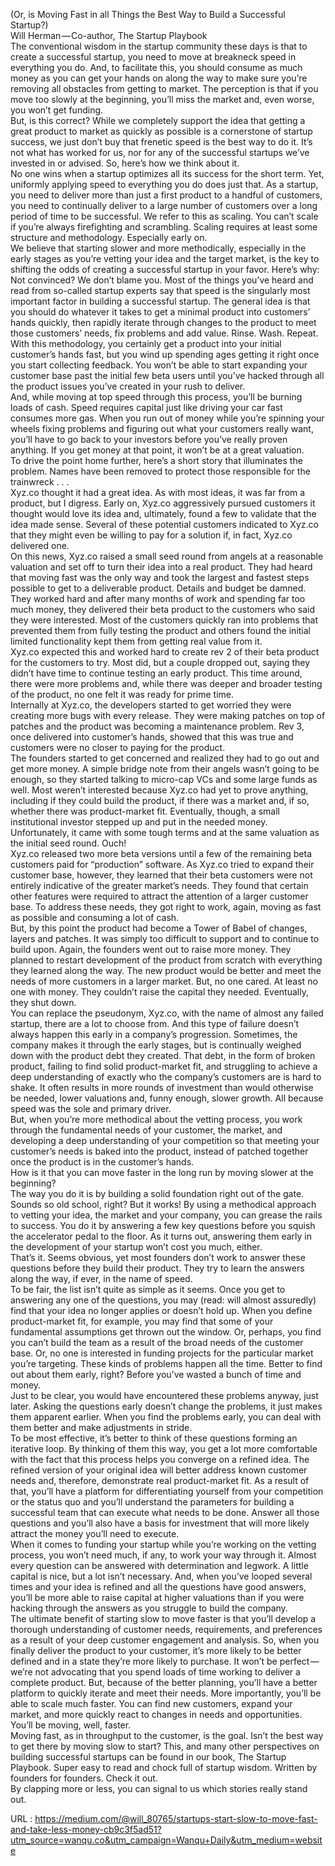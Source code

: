   (Or, is Moving Fast in all Things the Best Way to Build a Successful Startup?)  
    Will Herman — Co-author, The Startup Playbook  
    The conventional wisdom in the startup community these days is that to create a successful startup, you need to move at breakneck speed in everything you do. And, to facilitate this, you should consume as much money as you can get your hands on along the way to make sure you’re removing all obstacles from getting to market. The perception is that if you move too slowly at the beginning, you’ll miss the market and, even worse, you won’t get funding.  
    But, is this correct? While we completely support the idea that getting a great product to market as quickly as possible is a cornerstone of startup success, we just don’t buy that frenetic speed is the best way to do it. It’s not what has worked for us, nor for any of the successful startups we’ve invested in or advised. So, here’s how we think about it.  
    No one wins when a startup optimizes all its success for the short term. Yet, uniformly applying speed to everything you do does just that. As a startup, you need to deliver more than just a first product to a handful of customers, you need to continually deliver to a large number of customers over a long period of time to be successful. We refer to this as scaling. You can’t scale if you’re always firefighting and scrambling. Scaling requires at least some structure and methodology. Especially early on.  
    We believe that starting slower and more methodically, especially in the early stages as you’re vetting your idea and the target market, is the key to shifting the odds of creating a successful startup in your favor. Here’s why:  
    Not convinced? We don’t blame you. Most of the things you’ve heard and read from so-called startup experts say that speed is the singularly most important factor in building a successful startup. The general idea is that you should do whatever it takes to get a minimal product into customers’ hands quickly, then rapidly iterate through changes to the product to meet those customers’ needs, fix problems and add value. Rinse. Wash. Repeat.  
    With this methodology, you certainly get a product into your initial customer’s hands fast, but you wind up spending ages getting it right once you start collecting feedback. You won’t be able to start expanding your customer base past the initial few beta users until you’ve hacked through all the product issues you’ve created in your rush to deliver.  
    And, while moving at top speed through this process, you’ll be burning loads of cash. Speed requires capital just like driving your car fast consumes more gas. When you run out of money while you’re spinning your wheels fixing problems and figuring out what your customers really want, you’ll have to go back to your investors before you’ve really proven anything. If you get money at that point, it won’t be at a great valuation.  
    To drive the point home further, here’s a short story that illuminates the problem. Names have been removed to protect those responsible for the trainwreck . . .  
    Xyz.co thought it had a great idea. As with most ideas, it was far from a product, but I digress. Early on, Xyz.co aggressively pursued customers it thought would love its idea and, ultimately, found a few to validate that the idea made sense. Several of these potential customers indicated to Xyz.co that they might even be willing to pay for a solution if, in fact, Xyz.co delivered one.  
    On this news, Xyz.co raised a small seed round from angels at a reasonable valuation and set off to turn their idea into a real product. They had heard that moving fast was the only way and took the largest and fastest steps possible to get to a deliverable product. Details and budget be damned. They worked hard and after many months of work and spending far too much money, they delivered their beta product to the customers who said they were interested. Most of the customers quickly ran into problems that prevented them from fully testing the product and others found the initial limited functionality kept them from getting real value from it.  
    Xyz.co expected this and worked hard to create rev 2 of their beta product for the customers to try. Most did, but a couple dropped out, saying they didn’t have time to continue testing an early product. This time around, there were more problems and, while there was deeper and broader testing of the product, no one felt it was ready for prime time.  
    Internally at Xyz.co, the developers started to get worried they were creating more bugs with every release. They were making patches on top of patches and the product was becoming a maintenance problem. Rev 3, once delivered into customer’s hands, showed that this was true and customers were no closer to paying for the product.  
    The founders started to get concerned and realized they had to go out and get more money. A simple bridge note from their angels wasn’t going to be enough, so they started talking to micro-cap VCs and some large funds as well. Most weren’t interested because Xyz.co had yet to prove anything, including if they could build the product, if there was a market and, if so, whether there was product-market fit. Eventually, though, a small institutional investor stepped up and put in the needed money. Unfortunately, it came with some tough terms and at the same valuation as the initial seed round. Ouch!  
    Xyz.co released two more beta versions until a few of the remaining beta customers paid for “production” software. As Xyz.co tried to expand their customer base, however, they learned that their beta customers were not entirely indicative of the greater market’s needs. They found that certain other features were required to attract the attention of a larger customer base. To address these needs, they got right to work, again, moving as fast as possible and consuming a lot of cash.  
    But, by this point the product had become a Tower of Babel of changes, layers and patches. It was simply too difficult to support and to continue to build upon. Again, the founders went out to raise more money. They planned to restart development of the product from scratch with everything they learned along the way. The new product would be better and meet the needs of more customers in a larger market. But, no one cared. At least no one with money. They couldn’t raise the capital they needed. Eventually, they shut down.  
    You can replace the pseudonym, Xyz.co, with the name of almost any failed startup, there are a lot to choose from. And this type of failure doesn’t always happen this early in a company’s progression. Sometimes, the company makes it through the early stages, but is continually weighed down with the product debt they created. That debt, in the form of broken product, failing to find solid product-market fit, and struggling to achieve a deep understanding of exactly who the company’s customers are is hard to shake. It often results in more rounds of investment than would otherwise be needed, lower valuations and, funny enough, slower growth. All because speed was the sole and primary driver.  
    But, when you’re more methodical about the vetting process, you work through the fundamental needs of your customer, the market, and developing a deep understanding of your competition so that meeting your customer’s needs is baked into the product, instead of patched together once the product is in the customer’s hands.  
    How is it that you can move faster in the long run by moving slower at the beginning?  
    The way you do it is by building a solid foundation right out of the gate. Sounds so old school, right? But it works! By using a methodical approach to vetting your idea, the market and your company, you can grease the rails to success. You do it by answering a few key questions before you squish the accelerator pedal to the floor. As it turns out, answering them early in the development of your startup won’t cost you much, either.  
    That’s it. Seems obvious, yet most founders don’t work to answer these questions before they build their product. They try to learn the answers along the way, if ever, in the name of speed.  
    To be fair, the list isn’t quite as simple as it seems. Once you get to answering any one of the questions, you may (read: will almost assuredly) find that your idea no longer applies or doesn’t hold up. When you define product-market fit, for example, you may find that some of your fundamental assumptions get thrown out the window. Or, perhaps, you find you can’t build the team as a result of the broad needs of the customer base. Or, no one is interested in funding projects for the particular market you’re targeting. These kinds of problems happen all the time. Better to find out about them early, right? Before you’ve wasted a bunch of time and money.  
    Just to be clear, you would have encountered these problems anyway, just later. Asking the questions early doesn’t change the problems, it just makes them apparent earlier. When you find the problems early, you can deal with them better and make adjustments in stride.  
    To be most effective, it’s better to think of these questions forming an iterative loop. By thinking of them this way, you get a lot more comfortable with the fact that this process helps you converge on a refined idea. The refined version of your original idea will better address known customer needs and, therefore, demonstrate real product-market fit. As a result of that, you’ll have a platform for differentiating yourself from your competition or the status quo and you’ll understand the parameters for building a successful team that can execute what needs to be done. Answer all those questions and you’ll also have a basis for investment that will more likely attract the money you’ll need to execute.  
    When it comes to funding your startup while you’re working on the vetting process, you won’t need much, if any, to work your way through it. Almost every question can be answered with determination and legwork. A little capital is nice, but a lot isn’t necessary. And, when you’ve looped several times and your idea is refined and all the questions have good answers, you’ll be more able to raise capital at higher valuations than if you were hacking through the answers as you struggle to build the company.  
    The ultimate benefit of starting slow to move faster is that you’ll develop a thorough understanding of customer needs, requirements, and preferences as a result of your deep customer engagement and analysis. So, when you finally deliver the product to your customer, it’s more likely to be better defined and in a state they’re more likely to purchase. It won’t be perfect — we’re not advocating that you spend loads of time working to deliver a complete product. But, because of the better planning, you’ll have a better platform to quickly iterate and meet their needs. More importantly, you’ll be able to scale much faster. You can find new customers, expand your market, and more quickly react to changes in needs and opportunities. You’ll be moving, well, faster.  
    Moving fast, as in throughput to the customer, is the goal. Isn’t the best way to get there by moving slow to start? This, and many other perspectives on building successful startups can be found in our book, The Startup Playbook. Super easy to read and chock full of startup wisdom. Written by founders for founders. Check it out.  
    By clapping more or less, you can signal to us which stories really stand out.  
    
  URL : https://medium.com/@will_80765/startups-start-slow-to-move-fast-and-take-less-money-cb9c3f5ad51?utm_source=wanqu.co&utm_campaign=Wanqu+Daily&utm_medium=website